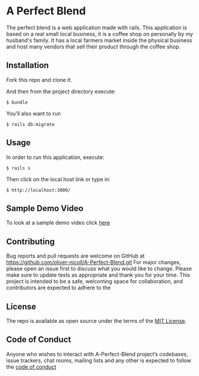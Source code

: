 # A Perfect Blend

The perfect blend is a web application made with rails. This application is based on a real small local business, it is a coffee shop on personally by my husband's family. It has a local farmers market inside the physical business and host many vendors that sell their product through the coffee shop. 

## Installation

Fork this repo and clone it.

And then from the project directory execute:

	$ bundle

You'll also want to run 

	$ rails db:migrate

## Usage

In order to run this application, execute:

	$ rails s

Then click on the local host link or type in:

    $ http://localhost:3000/

## Sample Demo Video

To look at a sample demo video click [here](https://youtu.be/uHyBUd3CqUU)

## Contributing

Bug reports and pull requests are welcome on GitHub at https://github.com/oliver-nicoll/A-Perfect-Blend.git
For major changes, please open an issue first to discuss what you would like to change.
Please make sure to update tests as appropriate and thank you for your time.
This project is intended to be a safe, welcoming space for collaboration, and contributors are expected to adhere to the 

## License

The repo is available as open source under the terms of the [MIT License](https://opensource.org/licenses/MIT).

## Code of Conduct

Anyone who wishes to interact with A-Perfect-Blend project’s codebases, issue trackers, chat rooms,  mailing lists and any other is expected to follow the [code of conduct](https://www.contributor-covenant.org/version/2/0/code_of_conduct/)




    


